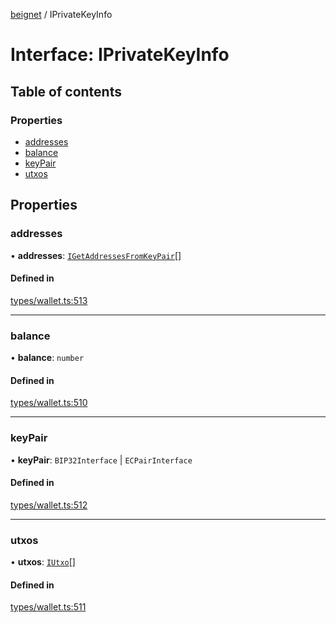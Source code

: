 [beignet](../README.md) / IPrivateKeyInfo

# Interface: IPrivateKeyInfo

## Table of contents

### Properties

- [addresses](IPrivateKeyInfo.md#addresses)
- [balance](IPrivateKeyInfo.md#balance)
- [keyPair](IPrivateKeyInfo.md#keypair)
- [utxos](IPrivateKeyInfo.md#utxos)

## Properties

### addresses

• **addresses**: [`IGetAddressesFromKeyPair`](IGetAddressesFromKeyPair.md)[]

#### Defined in

[types/wallet.ts:513](https://github.com/synonymdev/beignet/blob/0e5dd24/src/types/wallet.ts#L513)

___

### balance

• **balance**: `number`

#### Defined in

[types/wallet.ts:510](https://github.com/synonymdev/beignet/blob/0e5dd24/src/types/wallet.ts#L510)

___

### keyPair

• **keyPair**: `BIP32Interface` \| `ECPairInterface`

#### Defined in

[types/wallet.ts:512](https://github.com/synonymdev/beignet/blob/0e5dd24/src/types/wallet.ts#L512)

___

### utxos

• **utxos**: [`IUtxo`](IUtxo.md)[]

#### Defined in

[types/wallet.ts:511](https://github.com/synonymdev/beignet/blob/0e5dd24/src/types/wallet.ts#L511)

